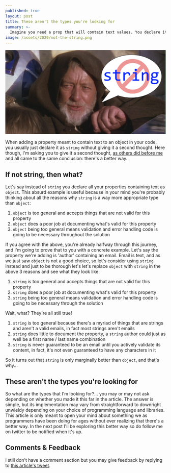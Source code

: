 ```yaml
---
published: true
layout: post
title: These aren't the types you're looking for
summary: >-
  Imagine you need a prop that will contain text values. You declare it as string, right? Wrong!&nbsp;&#x1F631;
image: /assets/2020/not-the-string.png
---
```


![splash](/assets/2020/not-the-string.png)

When adding a property meant to contain text to an object in your code, you usually just declare it as `string` without giving it a second thought. Here though, I'm asking you to give it a second thought, [as others did before me](https://fsharpforfunandprofit.com/posts/designing-with-types-intro/) and all came to the same conclusion: there's a better way.

## If not string, then what?

Let's say instead of `string` you declare all your properties containing text as `object`. This absurd example is useful because in your mind you're probably thinking about all the reasons why `string` is a way more appropriate type than `object`:

1. `object` is too general and accepts things that are not valid for this property
2. `object` does a poor job at documenting what's valid for this property
3. `object` being too general means validation and error handling code is going to be necessary throughout the solution

If you agree with the above, you're already halfway through this journey, and I'm going to prove that to you with a concrete example. Let's say the property we're adding is 'author' containing an email. Email is text, and as we just saw `object` is not a good choice, so let's consider using `string` instead and just to be thorough let's let's replace `object` with `string` in the above 3 reasons and see what they look like:

1. `string` is too general and accepts things that are not valid for this property
2. `string` does a poor job at documenting what's valid for this property
3. `string` being too general means validation and error handling code is going to be necessary through the solution

Wait, what? They're all still true!

1. `string` is too general because there's a myriad of things that are strings and aren't a valid emails, in fact most strings aren't emails
2. `string` does little to document the property, a `string` author could just as well be a first name / last name combination
3. `string` is never guaranteed to be an email until you actively validate its content, in fact, it's not even guaranteed to have any characters in it

So it turns out that `string` is only marginally better than `object`, and that's why...

## These aren't the types you're looking for

So what are the types that I'm looking for?... you may or may not ask depending on whether you made it this far in the article. The answer is simple, but its implementation may vary from straightforward to downright unwieldy depending on your choice of programming language and libraries. This article is only meant to open your mind about something we as programmers have been doing for ages without ever realizing that there's a better way. In the next post I'll be exploring this better way so do follow me on twitter to be notified when it's up.

## Comments & Feedback

I still don't have a comment section but you may give feedback by replying to [this article's tweet](https://twitter.com/fishyrock/status/1235169846083694592).
